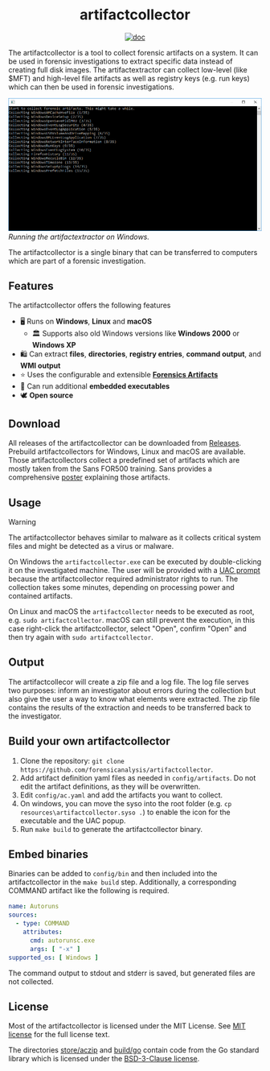 <h1 align="center">artifactcollector</h1>

<p  align="center">
 <a href="https://godocs.io/github.com/forensicanalysis/artifactcollector"><img src="https://godocs.io/github.com/forensicanalysis/artifactcollector?status.svg" alt="doc" /></a>
</p>

The artifactcollector is a tool to collect forensic artifacts on a system. 
It can be used in forensic investigations to extract specific data instead of creating full disk images. 
The artifactextractor can collect low-level (like $MFT) 
and high-level file artifacts as well as registry keys (e.g. run keys) 
which can then be used in forensic investigations.

![Running the artifactextractor on Windows.](docs/ac.png)
_Running the artifactextractor on Windows._

The artifactcollector is a single binary that can be transferred to computers 
which are part of a forensic investigation.

## Features

The artifactcollector offers the following features

- ️🖥️ Runs on **Windows**, **Linux** and **macOS**
  - 🏛️ Supports also old Windows versions like **Windows 2000** or **Windows XP**
- 🛍️ Can extract **files**, **directories**, **registry entries**, **command output**, and **WMI output**
- ⭐ Uses the configurable and extensible [**Forensics Artifacts**](https://github.com/forensicanalysis/artifacts)
- 🧩 Can run additional **embedded executables**
- 🕊️ **Open source**

## Download

All releases of the artifactcollector can be downloaded from [Releases](https://github.com/forensicanalysis/artifactcollector/releases). 
Prebuild artifactcollectors for Windows, Linux and macOS are available. 
Those artifactcollectors collect a predefined set of artifacts which are mostly taken from the Sans FOR500 training. 
Sans provides a comprehensive [poster](https://www.sans.org/security-resources/posters/windows-forensic-analysis/170/download)
explaining those artifacts.

## Usage

> [!WARNING]
> The artifactcollector behaves similar to malware as it collects critical system files
> and might be detected as a virus or malware.

On Windows the `artifactcollector.exe` can be executed by double-clicking it on the investigated machine. 
The user will be provided with a [UAC prompt](https://en.wikipedia.org/wiki/User_Account_Control) because the
artifactcollector required administrator rights to run. 
The collection takes some minutes, depending on processing power and contained artifacts.

On Linux and macOS the `artifactcollector` needs to be executed as root, e.g. `sudo artifactcollector`. 
macOS can still prevent the execution, in this case right-click the artifactcollector, 
select "Open", confirm "Open" and then try again with `sudo artifactcollector`.

## Output

The artifactcollecor will create a zip file and a log file. 
The log file serves two purposes: 
inform an investigator about errors during the collection but
also give the user a way to know what elements were extracted. 
The zip file contains the results of the extraction and needs to be transferred back to the investigator.

## Build your own artifactcollector

1. Clone the repository: `git clone https://github.com/forensicanalysis/artifactcollector`.
2. Add artifact definition yaml files as needed in `config/artifacts`. Do not edit the
   artifact definitions, as they will be overwritten.
3. Edit `config/ac.yaml` and add the artifacts you want to collect.
4. On windows, you can move the syso into the root folder (e.g. `cp resources\artifactcollector.syso .`)
   to enable the icon for the executable and the UAC popup.
5. Run `make build` to generate the artifactcollector binary.

## Embed binaries

Binaries can be added to `config/bin` and then included into the artifactcollector
in the `make build` step. Additionally, a corresponding COMMAND artifact like
the following is required.

```yaml
name: Autoruns
sources:
  - type: COMMAND
    attributes:
      cmd: autorunsc.exe
      args: [ "-x" ]
supported_os: [ Windows ]
```

The command output to stdout and stderr is saved, but generated
files are not collected.

## License

Most of the artifactcollector is licensed under the MIT License. See [MIT license](LICENSE) for the full license text.

The directories [store/aczip](store/aczip) and [build/go](build/go) contain code from the Go standard library
which is licensed under the [BSD-3-Clause license](LICENSE-BSD).